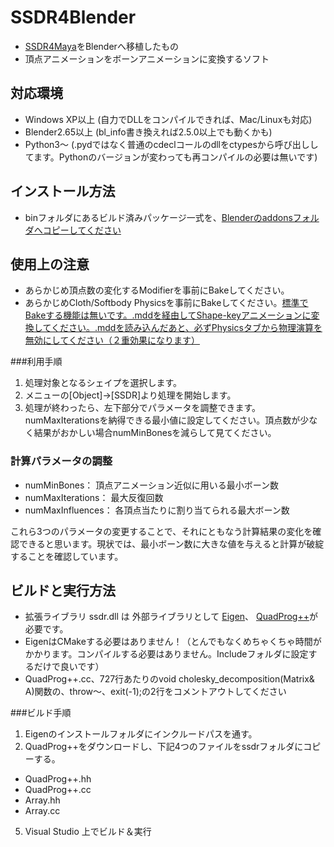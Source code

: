 # SSDR4Blender
* <A href="https://github.com/mukailab/ssdr4maya">SSDR4Maya</A>をBlenderへ移植したもの
* 頂点アニメーションをボーンアニメーションに変換するソフト
## 対応環境
* Windows XP以上 (自力でDLLをコンパイルできれば、Mac/Linuxも対応)
* Blender2.65以上 (bl_info書き換えれば2.5.0以上でも動くかも)
* Python3～ (.pydではなく普通のcdeclコールのdllをctypesから呼び出ししてます。Pythonのバージョンが変わっても再コンパイルの必要は無いです)

## インストール方法
* binフォルダにあるビルド済みパッケージ一式を、<A href="https://wiki.blender.org/index.php/Doc:JA/2.6/Manual/Extensions/Python/Add-Ons">Blenderのaddonsフォルダへコピーしてください</A>

## 使用上の注意
* あらかじめ頂点数の変化するModifierを事前にBakeしてください。
* あらかじめCloth/Softbody Physicsを事前にBakeしてください。<A href="http://blender.stackexchange.com/questions/42910/how-to-bake-object-with-cloth-simulation-and-subsurf-not-applied-having-troub">標準でBakeする機能は無いです。.mddを経由してShape-keyアニメーションに変換してください。.mddを読み込んだあと、必ずPhysicsタブから物理演算を無効にしてください（２重効果になります）</A>

###利用手順
1. 処理対象となるシェイプを選択します。
2. メニューの[Object]->[SSDR]より処理を開始します。
3. 処理が終わったら、左下部分でパラメータを調整できます。numMaxIterationsを納得できる最小値に設定してください。頂点数が少なく結果がおかしい場合numMinBonesを減らして見てください。

### 計算パラメータの調整

- numMinBones： 頂点アニメーション近似に用いる最小ボーン数
- numMaxIterations： 最大反復回数
- numMaxInfluences： 各頂点当たりに割り当てられる最大ボーン数

これら3つのパラメータの変更することで、それにともなう計算結果の変化を確認できると思います。現状では、最小ボーン数に大きな値を与えると計算が破綻することを確認しています。

## ビルドと実行方法
* 拡張ライブラリ ssdr.dll は 外部ライブラリとして [Eigen](http://eigen.tuxfamily.org/ "Eigen")、 [QuadProg++](http://quadprog.sourceforge.net/ "QuadProg++")が必要です。
* EigenはCMakeする必要はありません！（とんでもなくめちゃくちゃ時間がかかります。コンパイルする必要はありません。Includeフォルダに設定するだけで良いです）
* QuadProg++.cc、727行あたりのvoid cholesky_decomposition(Matrix<double>& A)関数の、throw～、exit(-1);の2行をコメントアウトしてください


###ビルド手順

1. Eigenのインストールフォルダにインクルードパスを通す。
4. QuadProg++をダウンロードし、下記4つのファイルをssdrフォルダにコピーする。
 * QuadProg++.hh
 * QuadProg++.cc
 * Array.hh
 * Array.cc
5. Visual Studio 上でビルド＆実行

